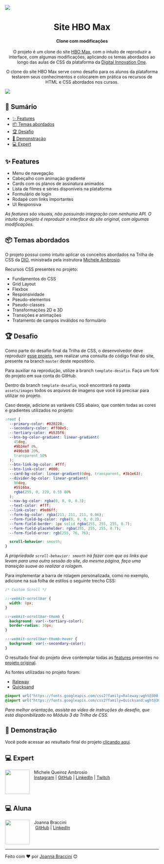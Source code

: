 <img src="assets/images/readme-images/cover.png">

<h1 align="center">Site HBO Max</h1>
<h4 align="center">Clone com modificações</h4>

<p align="center">
  O projeto é um clone do site <a href="https://www.hbomax.com/br/pt">HBO Max</a>, com o intuito de reproduzir a interface, com algumas modificações, aplicando os temas abordados ao longo das aulas de CSS da plataforma da <a href="https://dio.me">Digital Innovation One</a>.
</p>
<p align="center">
  O clone do site HBO Max serve como desafio para os alunos da plataforma testarem seus conhecimentos e colocarem em prática os recursos de HTML e CSS abordados nos cursos.
</p>

<a href="https://micheleambrosio.github.io/hbomax/">
  <img src="assets/images/readme-images/cover-2.png">
</a>

## 📎 Sumário

- [✨ Features](#features)
- [📦 Temas abordados](#topics)
- [🏆 Desafio](#challenges)
- [🌈 Demonstração](#demo)
- [💻 Expert](#author)

<h2 id="features">✨ Features</h2>

- Menu de navegação
- Cabeçalho com animação gradiente
- Cards com os planos de assinatura animados
- Lista de filmes e séries disponíveis na plataforma
- Formulário de login
- Rodapé com links importantes
- UI Responsiva

_As features são visuais, não possuindo integração com nenhuma API. O intuito do projeto é reproduzir a interface do site original, com algumas modificações._

<h2 id="topics">📦 Temas abordados</h2>

O projeto possui como intuito aplicar os conceitos abordados na Trilha de CSS da <a href="https://dio.me">DIO</a>, ministrada pela instrutora <a href="https://github.com/micheleambrosio">Michele Ambrosio</a>.

Recursos CSS presentes no projeto:

- Fundamentos do CSS
- Grid Layout
- Flexbox
- Responsividade
- Pseudo-elementos
- Pseudo-classes
- Transformações 2D e 3D
- Transições e animações
- Tratamento de campos inválidos no formulário

<h2 id="challenges">🏆 Desafio</h2>

Como parte do desafio final da Trilha de CSS, o desenvolvedor deve reproduzir [esse projeto](https://micheleambrosio.github.io/hbomax/), sem realizar uma consulta do código final do site, presente na branch `master` deste repositório.

Para auxiliar na reprodução, utilize a branch `template-desafio`. Faça um fork do projeto em sua conta do GitHub.

Dentro da branch `template-desafio`, você encontrará na pasta `assets/images` todos os arquivos de imagens que você irá precisar para utilizar no projeto.

Caso deseje, adicione as variáveis CSS abaixo, que contém todas as cores e gradientes utilizados no projeto:

```css
:root {
  --primary-color: #020228;
  --secondary-color: #ff00e5;
  --tertiary-color: #b535f6;
  --btn-bg-color-gradient: linear-gradient(
    45deg,
    #9b34ef 0%,
    #490cb0 20%,
    transparent 50%
  );
  --btn-link-bg-color: #fff;
  --btn-link-color: #000;
  --card-bg-color: linear-gradient(0deg, transparent, #3b1e63);
  --divider-bg-color: linear-gradient(
    90deg,
    #5516ba,
    rgba(255, 0, 229, 0.5) 80%
  );
  --nav-bg-color: rgba(0, 0, 0, 0.3);
  --text-color: #fff;
  --link-color: #9e86ff;
  --form-bg-color: rgba(211, 211, 211, 0.06);
  --form-field-bg-color: rgba(0, 0, 0, 0.2);
  --form-field-border: 1px solid rgba(255, 255, 255, 0.7);
  --form-field-placeholder: rgba(255, 255, 255, 0.7);
  --form-field-error: rgb(255, 76, 76);

  scroll-behavior: smooth;
}
```

_A propriedade `scroll-behavior: smooth` irá fazer com que os links que levam para uma outra sessão do site, da mesma página, faça uma transição suave ao realizar a rolagem._

Para implementar a barra de rolagem personalizada, como no exemplo, adicione na sua folha de estilos o seguinte trecho CSS:

```css
/* Custom Scroll */

::-webkit-scrollbar {
  width: 8px;
}

::-webkit-scrollbar-thumb {
  background: var(--tertiary-color);
  border-radius: 10px;
}

::-webkit-scrollbar-thumb:hover {
  background: var(--secondary-color);
}
```

O resultado final do projeto deve contemplar todas as [features](#features) presentes no <a href="https://micheleambrosio.github.io/hbomax/">projeto original</a>.

As fontes utilizadas no projeto foram:

- [Raleway](https://fonts.google.com/specimen/Raleway)
- [Quicksand](https://fonts.google.com/specimen/Quicksand?query=quicksand)

```css
@import url("https://fonts.googleapis.com/css2?family=Raleway:wght@300;400;500;600;700&display=swap");
@import url("https://fonts.googleapis.com/css2?family=Quicksand:wght@300;400;700&display=swap");
```

_Para melhor orientação, assista ao vídeo de instruções do desafio, que está disponibilizado no Módulo 3 da Trilha de CSS._

<h2 id="demo">🌈 Demonstração</h2>

Você pode acessar ao resultado final do projeto [clicando aqui](https://joannabraccini.github.io/hbomax/).

<h2 id="author">💻 Expert</h2>
<p>
    <img align=left margin=10 width=80 src="https://avatars.githubusercontent.com/u/55519539?v=4"/>
    <p>&nbsp&nbsp&nbspMichele Queiroz Ambrosio<br>
    &nbsp&nbsp&nbsp<a href="http://instagram.com/programi_">Instagram</a>&nbsp;|&nbsp;<a href="https://github.com/micheleambrosio">GitHub</a>&nbsp;|&nbsp;<a href="https://www.linkedin.com/in/michele-ambrosio-a4899661/">LinkedIn</a>&nbsp;|&nbsp;<a href="https://www.twitch.tv/michele_ambrosio">Twitch</a></p>
</p>
<br/><br/>
<p>
<h2>💻 Aluna</h2>
<p>
    <img align=left margin=10 width=80 src="https://avatars.githubusercontent.com/u/47434139?v=4"/>
    <p>&nbsp&nbsp&nbspJoanna Braccini<br>
    &nbsp&nbsp&nbsp&nbsp;<a href="https://github.com/joannabraccini">GitHub</a>&nbsp;|&nbsp;<a href="https://www.linkedin.com/in/joannabraccini/">LinkedIn</a>&nbsp;</p>
</p>
<br/><br/>
<p>

---

Feito com ❤️ por [Joanna Braccini](https://linkedin.com/in/joannabraccini) 😊
